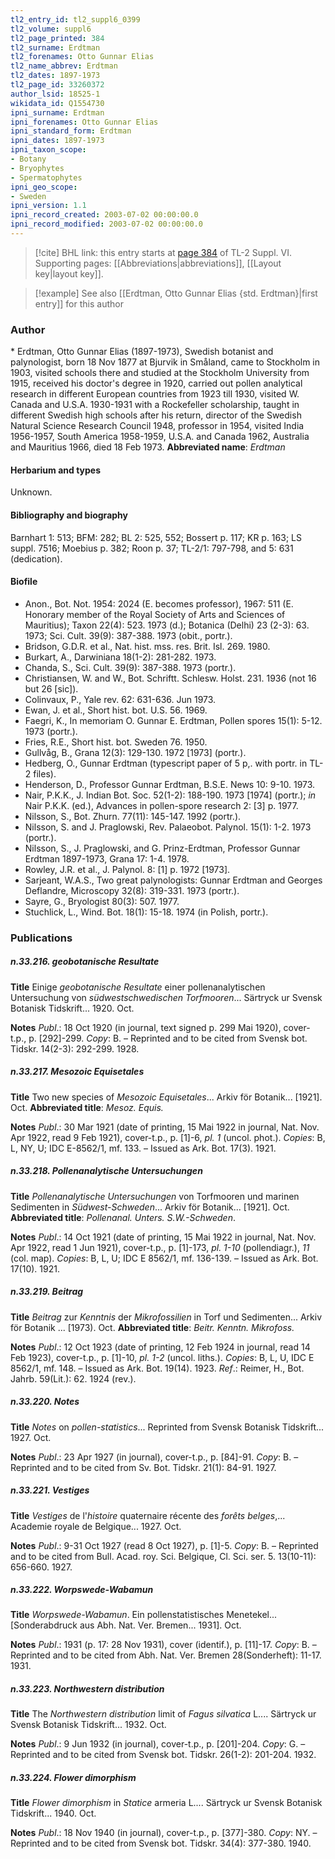 ```yaml
---
tl2_entry_id: tl2_suppl6_0399
tl2_volume: suppl6
tl2_page_printed: 384
tl2_surname: Erdtman
tl2_forenames: Otto Gunnar Elias
tl2_name_abbrev: Erdtman
tl2_dates: 1897-1973
tl2_page_id: 33260372
author_lsid: 18525-1
wikidata_id: Q1554730
ipni_surname: Erdtman
ipni_forenames: Otto Gunnar Elias
ipni_standard_form: Erdtman
ipni_dates: 1897-1973
ipni_taxon_scope: 
- Botany
- Bryophytes
- Spermatophytes
ipni_geo_scope: 
- Sweden
ipni_version: 1.1
ipni_record_created: 2003-07-02 00:00:00.0
ipni_record_modified: 2003-07-02 00:00:00.0
---
```



> [!cite] BHL link: this entry starts at [page 384](https://www.biodiversitylibrary.org/page/33260372) of TL-2 Suppl. VI.
> Supporting pages: [[Abbreviations|abbreviations]], [[Layout key|layout key]].

> [!example] See also [[Erdtman, Otto Gunnar Elias {std. Erdtman}|first entry]] for this author

### Author

\* Erdtman, Otto Gunnar Elias (1897-1973), Swedish botanist and palynologist, born 18 Nov 1877 at Bjurvik in Småland, came to Stockholm in 1903, visited schools there and studied at the Stockholm University from 1915, received his doctor's degree in 1920, carried out pollen analytical research in different European countries from 1923 till 1930, visited W. Canada and U.S.A. 1930-1931 with a Rockefeller scholarship, taught in different Swedish high schools after his return, director of the Swedish Natural Science Research Council 1948, professor in 1954, visited India 1956-1957, South America 1958-1959, U.S.A. and Canada 1962, Australia and Mauritius 1966, died 18 Feb 1973. 
**Abbreviated name**: *Erdtman*

#### Herbarium and types

Unknown.

#### Bibliography and biography

Barnhart 1: 513; BFM: 282; BL 2: 525, 552; Bossert p. 117; KR p. 163; LS suppl. 7516; Moebius p. 382; Roon p. 37; TL-2/1: 797-798, and 5: 631 (dedication).

#### Biofile

- Anon., Bot. Not. 1954: 2024 (E. becomes professor), 1967: 511 (E. Honorary member of the Royal Society of Arts and Sciences of Mauritius); Taxon 22(4): 523. 1973 (d.); Botanica (Delhi) 23 (2-3): 63. 1973; Sci. Cult. 39(9): 387-388. 1973 (obit., portr.).
- Bridson, G.D.R. et al., Nat. hist. mss. res. Brit. Isl. 269. 1980.
- Burkart, A., Darwiniana 18(1-2): 281-282. 1973.
- Chanda, S., Sci. Cult. 39(9): 387-388. 1973 (portr.).
- Christiansen, W. and W., Bot. Schriftt. Schlesw. Holst. 231. 1936 (not 16 but 26 \[sic\]).
- Colinvaux, P., Yale rev. 62: 631-636. Jun 1973.
- Ewan, J. et al., Short hist. bot. U.S. 56. 1969.
- Faegri, K., In memoriam O. Gunnar E. Erdtman, Pollen spores 15(1): 5-12. 1973 (portr.).
- Fries, R.E., Short hist. bot. Sweden 76. 1950.
- Gullvåg, B., Grana 12(3): 129-130. 1972 \[1973\] (portr.).
- Hedberg, O., Gunnar Erdtman (typescript paper of 5 p,. with portr. in TL-2 files).
- Henderson, D., Professor Gunnar Erdtman, B.S.E. News 10: 9-10. 1973.
- Nair, P.K.K., J. Indian Bot. Soc. 52(1-2): 188-190. 1973 \[1974\] (portr.); *in* Nair P.K.K. (ed.), Advances in pollen-spore research 2: \[3\] p. 1977.
- Nilsson, S., Bot. Zhurn. 77(11): 145-147. 1992 (portr.).
- Nilsson, S. and J. Praglowski, Rev. Palaeobot. Palynol. 15(1): 1-2. 1973 (portr.).
- Nilsson, S., J. Praglowski, and G. Prinz-Erdtman, Professor Gunnar Erdtman 1897-1973, Grana 17: 1-4. 1978.
- Rowley, J.R. et al., J. Palynol. 8: \[1\] p. 1972 \[1973\].
- Sarjeant, W.A.S., Two great palynologists: Gunnar Erdtman and Georges Deflandre, Microscopy 32(8): 319-331. 1973 (portr.).
- Sayre, G., Bryologist 80(3): 507. 1977.
- Stuchlick, L., Wind. Bot. 18(1): 15-18. 1974 (in Polish, portr.).

### Publications

##### n.33.216. geobotanische Resultate

**Title**
Einige *geobotanische Resultate* einer pollenanalytischen Untersuchung von *südwestschwedischen Torfmooren*... Särtryck ur Svensk Botanisk Tidskrift... 1920. Oct.

**Notes**
*Publ*.: 18 Oct 1920 (in journal, text signed p. 299 Mai 1920), cover-t.p., p. \[292\]-299. *Copy*: B. – Reprinted and to be cited from Svensk bot. Tidskr. 14(2-3): 292-299. 1928.

##### n.33.217. Mesozoic Equisetales

**Title**
Two new species of *Mesozoic Equisetales*... Arkiv för Botanik... \[1921\]. Oct.
**Abbreviated title**: *Mesoz. Equis.*

**Notes**
*Publ*.: 30 Mar 1921 (date of printing, 15 Mai 1922 in journal, Nat. Nov. Apr 1922, read 9 Feb 1921), cover-t.p., p. \[1\]-6, *pl. 1* (uncol. phot.). *Copies*: B, L, NY, U; IDC E-8562/1, mf. 133. – Issued as Ark. Bot. 17(3). 1921.

##### n.33.218. Pollenanalytische Untersuchungen

**Title**
*Pollenanalytische Untersuchungen* von Torfmooren und marinen Sedimenten in *Südwest-Schweden*... Arkiv för Botanik... \[1921\]. Oct.
**Abbreviated title**: *Pollenanal. Unters. S.W.-Schweden*.

**Notes**
*Publ*.: 14 Oct 1921 (date of printing, 15 Mai 1922 in journal, Nat. Nov. Apr 1922, read 1 Jun 1921), cover-t.p., p. \[1\]-173, *pl. 1-10* (pollendiagr.), *11* (col. map). *Copies*: B, L, U; IDC E 8562/1, mf. 136-139. – Issued as Ark. Bot. 17(10). 1921.

##### n.33.219. Beitrag

**Title**
*Beitrag* zur *Kenntnis* der *Mikrofossilien* in Torf und Sedimenten... Arkiv för Botanik ... \[1973). Oct.
**Abbreviated title**: *Beitr. Kenntn. Mikrofoss.*

**Notes**
*Publ*.: 12 Oct 1923 (date of printing, 12 Feb 1924 in journal, read 14 Feb 1923), cover-t.p., p. \[1\]-10, *pl. 1-2* (uncol. liths.). *Copies*: B, L, U, IDC E 8562/1, mf. 148. – Issued as Ark. Bot. 19(14). 1923.
*Ref*.: Reimer, H., Bot. Jahrb. 59(Lit.): 62. 1924 (rev.).

##### n.33.220. Notes

**Title**
*Notes* on *pollen-statistics*... Reprinted from Svensk Botanisk Tidskrift... 1927. Oct.

**Notes**
*Publ*.: 23 Apr 1927 (in journal), cover-t.p., p. \[84\]-91. *Copy*: B. – Reprinted and to be cited from Sv. Bot. Tidskr. 21(1): 84-91. 1927.

##### n.33.221. Vestiges

**Title**
*Vestiges* de l'*histoire* quaternaire récente des *forêts belges*,... Academie royale de Belgique... 1927. Oct.

**Notes**
*Publ*.: 9-31 Oct 1927 (read 8 Oct 1927), p. \[1\]-5. *Copy*: B. – Reprinted and to be cited from Bull. Acad. roy. Sci. Belgique, Cl. Sci. ser. 5. 13(10-11): 656-660. 1927.

##### n.33.222. Worpswede-Wabamun

**Title**
*Worpswede-Wabamun*. Ein pollenstatistisches Menetekel... \[Sonderabdruck aus Abh. Nat. Ver. Bremen... 1931\]. Oct.

**Notes**
*Publ*.: 1931 (p. 17: 28 Nov 1931), cover (identif.), p. \[11\]-17. *Copy*: B. – Reprinted and to be cited from Abh. Nat. Ver. Bremen 28(Sonderheft): 11-17. 1931.

##### n.33.223. Northwestern distribution

**Title**
The *Northwestern distribution* limit of *Fagus silvatica* L.... Särtryck ur Svensk Botanisk Tidskrift... 1932. Oct.

**Notes**
*Publ*.: 9 Jun 1932 (in journal), cover-t.p., p. \[201\]-204. *Copy*: G. – Reprinted and to be cited from Svensk bot. Tidskr. 26(1-2): 201-204. 1932.

##### n.33.224. Flower dimorphism

**Title**
*Flower dimorphism* in *Statice* armeria L.... Särtryck ur Svensk Botanisk Tidskrift... 1940. Oct.

**Notes**
*Publ*.: 18 Nov 1940 (in journal), cover-t.p., p. \[377\]-380. *Copy*: NY. – Reprinted and to be cited from Svensk bot. Tidskr. 34(4): 377-380. 1940.

